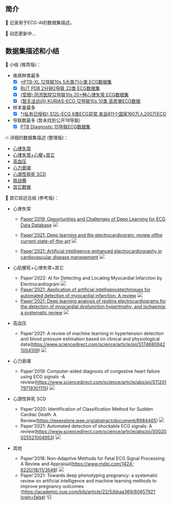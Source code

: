 ##  简介

 🚀 记录用于ECG-AI的数据集描述。
 
 📢 动态更新中...

##  数据集描述和小结
📘 小结 (推荐版)：
- 疾病种类最多
	- [x] [*PTB-XL 12导联10s 5大类71小类 ECG数据集](https://github.com/yanfang-research/ECG-AI/blob/main/aux/Arrhythmia_MI_other/ptbxl.txt)
	- [x] [BUT PDB 2分钟2导联 22类 ECG数据集](https://github.com/yanfang-research/ECG-AI/blob/main/aux/Arrhythmia/BUT-PTB.txt)
	- [x] [(受限) 同济医院12导联10s 20+种心律失常 ECG数据集](https://www.thelancet.com/journals/landig/article/PIIS2589-7500(20)30107-2/fulltext)
	- [x] [(暂无法访问) KURIAS-ECG 12导联10s 10类 高质量ECG数据](https://www.physionet.org/content/kurias-ecg/1.0/)
- 样本量最多
	- [x] [*(私有已授权) S12L-ECG 6类ECG异常 来自811个国家160万人200万ECG](https://www.nature.com/articles/s41467-020-15432-4)
- 导联数最多 (暂未找到公开18导联)
	- [x] [PTB Diagnostic 15导联ECG数据集](https://www.physionet.org/content/ptbdb/1.0.0/)

🔥 详细的数据集描述 (整理版)：
- [心律失常](https://github.com/yanfang-research/ECG-AI/tree/main/aux/Arrhythmia)
- [心律失常+心梗+其它](https://github.com/yanfang-research/ECG-AI/tree/main/aux/Arrhythmia_MI_other)
- [高血压](https://github.com/yanfang-research/ECG-AI/tree/main/aux/Hypertension)
- [心力衰竭](https://github.com/yanfang-research/ECG-AI/tree/main/aux/Heart_failure)
- [心源性猝死 SCD](https://github.com/yanfang-research/ECG-AI/tree/main/aux/Sudden_Cardiac_Death)
- [挑战赛](https://github.com/yanfang-research/ECG-AI/tree/main/aux/Challenge)
- [其它数据](https://github.com/yanfang-research/ECG-AI/tree/main/aux/Other)

🏃 其它综述总结 (参考版)：
- 心律失常
	-  [Paper'2019: Opportunities and Challenges of Deep Learning for ECG Data Database](https://arxiv.org/pdf/2001.01550.pdf)
![](https://github.com/yanfang-research/ECG-AI/blob/main/aux/Arrhythmia/PNG/Databases_summary_paper_1.jpg)

	- [Paper'2021: Deep learning and the electrocardiogram: review ofthe current state-of-the-art](https://academic.oup.com/europace/article/23/8/1179/6132071)
![](https://github.com/yanfang-research/ECG-AI/blob/main/aux/Arrhythmia/PNG/Databases_summary_paper_2.jpg)

	- [Paper'2021: Artificial intelligence-enhanced electrocardiography in cardiovascular disease management](https://www.nature.com/articles/s41569-020-00503-2.pdf)
![](https://github.com/yanfang-research/ECG-AI/blob/main/aux/Arrhythmia/PNG/Databases_summary_paper_3.png)

- 心肌梗死+心律失常+其它
	- Paper'2022: AI for Detecting and Locating Myocardial Infarction by Electrocardiogram
![](https://github.com/yanfang-research/ECG-AI/blob/main/aux/Arrhythmia/PNG/Databases_summary_paper_4.jpg)
   -  [Paper'2021: Application of artificial intelligencetechniques for automated detection of myocardial infarction: A review](https://arxiv.org/pdf/2107.06179.pdf)
![](https://github.com/yanfang-research/ECG-AI/blob/main/aux/Arrhythmia/PNG/Databases_summary_MI_paper_1.jpg)
    - [Paper'2021: Deep learning analysis of resting electrocardiograms for the detection of myocardial dysfunction,hypertrophy, and ischaemia: a systematic review](https://academic.oup.com/ehjdh/article/2/3/416/6345343?login=true)
![](https://github.com/yanfang-research/ECG-AI/blob/main/aux/Arrhythmia/PNG/Databases_summary_MI_paper_2.jpg)


- 高血压
	- Paper'2021: A review of machine learning in hypertension detection and blood pressure estimation based on clinical and physiological data(https://www.sciencedirect.com/science/article/pii/S1746809421004109)
![](https://github.com/yanfang-research/ECG-AI/blob/main/aux/Arrhythmia/PNG/Databases_summary_hypertension_paper_1.jpg)

- 心力衰竭
	- Paper'2019: Computer-aided diagnosis of congestive heart failure using ECG signals -A review(https://www.sciencedirect.com/science/article/abs/pii/S1120179719301115)
![](https://github.com/yanfang-research/ECG-AI/blob/main/aux/Arrhythmia/PNG/Databases_summary_heat_failure_paper_1.png)
- 心源性猝死 SCD
	- Paper'2020: Identification of Classification Method for Sudden Cardiac Death: A Review(https://ieeexplore.ieee.org/abstract/document/8984465)
![](https://github.com/yanfang-research/ECG-AI/blob/main/aux/Arrhythmia/PNG/Databases_summary_SCD_paper_1.png)
	- Paper'2021: Automated detection of shockable ECG signals: A review(https://www.sciencedirect.com/science/article/abs/pii/S0020025521004953)
![](https://github.com/yanfang-research/ECG-AI/blob/main/aux/Arrhythmia/PNG/Databases_summary_SCD_paper_2.png)   
- 其他
	- Paper'2018: Non-Adaptive Methods for Fetal ECG Signal Processing: A Review and Appraisal(https://www.mdpi.com/1424-8220/18/11/3648)
![](https://github.com/yanfang-research/ECG-AI/blob/main/aux/Arrhythmia/PNG/Databases_summary_fecg_paper_1.png)
    - Paper'2021: Towards deep phenotyping pregnancy: a systematic review on artificial intelligence and machine learning methods to improve pregnancy outcomes (https://academic.oup.com/bib/article/22/5/bbaa369/6065792?login=false)
![]
